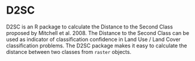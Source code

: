 # D2SC
D2SC is an R package to calculate the Distance to the Second Class proposed by Mitchell et al. 2008. The Distance to the Second Class can be used as indicator of classification confidence in Land Use / Land Cover classification problems. The D2SC package makes it easy to calculate the distance between two classes from `raster` objects.
